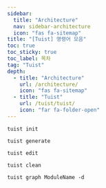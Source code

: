 ```yaml
---
sidebar:
  title: "Architecture"
  nav: sidebar-architecture
  icon: "fas fa-sitemap"
title: "[Tuist] 명령어 모음"
toc: true
toc_sticky: true
toc_label: 목차
tag: "Tuist"
depth:
  - title: "Architecture"
    url: /architecture/
    icon: "fas fa-sitemap"
  - title: "Tuist"
    url: /tuist/tuist/
    icon: "far fa-folder-open"
---
```


```
tuist init
```

```
tuist generate
```

```
tuist edit
```

```
tuist clean
```

```
tuist graph ModuleName -d
```
